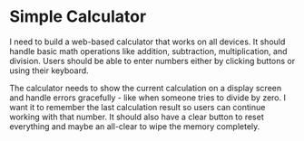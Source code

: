 # Simple Calculator

I need to build a web-based calculator that works on all devices. It should handle basic math operations like addition, subtraction, multiplication, and division. Users should be able to enter numbers either by clicking buttons or using their keyboard. 

The calculator needs to show the current calculation on a display screen and handle errors gracefully - like when someone tries to divide by zero. I want it to remember the last calculation result so users can continue working with that number. It should also have a clear button to reset everything and maybe an all-clear to wipe the memory completely.





